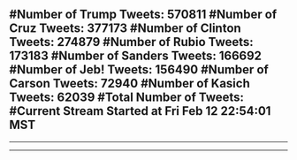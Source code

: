 #Number of Trump Tweets: 570811
#Number of Cruz Tweets: 377173
#Number of Clinton Tweets: 274879
#Number of Rubio Tweets: 173183
#Number of Sanders Tweets: 166692
#Number of Jeb! Tweets: 156490
#Number of Carson Tweets: 72940
#Number of Kasich Tweets: 62039
#Total Number of Tweets:  
#Current Stream Started at Fri Feb 12 22:54:01 MST
---
---
---
